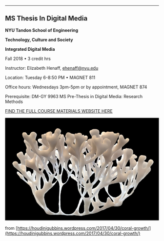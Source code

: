

___
## MS Thesis In Digital Media

**NYU Tandon School of Engineering**

**Technology, Culture and Society**

**Integrated Digital Media**

Fall 2018 • 3 credit hrs

Instructor: Elizabeth Henaff, ehenaff@nyu.edu

Location: Tuesday 6-8:50 PM • MAGNET 811 

Office hours: Wednesdays 3pm-5pm or by appointment, MAGNET 874

Prerequisite: DM-GY 9963 MS Pre-Thesis in Digital Media: Research Methods

[FIND THE FULL COURSE MATERIALS WEBSITE HERE](https://idmnyu.github.io/MS-Thesis-Fall-2018/)


![](assets/images/coral2.jpg)

from [https://houdinigubbins.wordpress.com/2017/04/30/coral-growth/](https://houdinigubbins.wordpress.com/2017/04/30/coral-growth/)